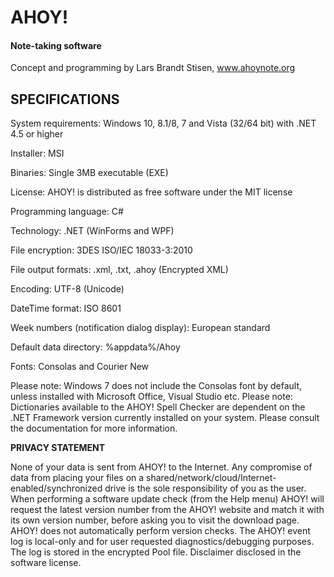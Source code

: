 # AHOY!
#### Note-taking software
Concept and programming by Lars Brandt Stisen, www.ahoynote.org



## SPECIFICATIONS

System requirements: Windows 10, 8.1/8, 7 and Vista (32/64 bit) with .NET 4.5 or higher

Installer: MSI

Binaries: Single 3MB executable (EXE)

License: AHOY! is distributed as free software under the MIT license

Programming language: C#

Technology: .NET (WinForms and WPF)

File encryption: 3DES ISO/IEC 18033-3:2010

File output formats: .xml, .txt, .ahoy (Encrypted XML)

Encoding: UTF-8 (Unicode)

DateTime format: ISO 8601

Week numbers (notification dialog display): European standard

Default data directory: %appdata%/Ahoy

Fonts: Consolas and Courier New

Please note: Windows 7 does not include the Consolas font by default, unless installed with Microsoft Office, Visual Studio etc. 
Please note: Dictionaries available to the AHOY! Spell Checker are dependent on the .NET Framework version currently installed on your system. Please consult the documentation for more information.

**PRIVACY STATEMENT**

None of your data is sent from AHOY! to the Internet. Any compromise of data from placing your files on a shared/network/cloud/Internet-enabled/synchronized drive is the sole responsibility of you as the user. When performing a software update check (from the Help menu) AHOY! will request the latest version number from the AHOY! website and match it with its own version number, before asking you to visit the download page. AHOY! does not automatically perform version checks. The AHOY! event log is local-only and for user requested diagnostics/debugging purposes. The log is stored in the encrypted Pool file. Disclaimer disclosed in the software license.

